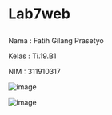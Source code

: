 # Lab7web <p>
  
Nama  : Fatih Gilang Prasetyo <p>
Kelas : Ti.19.B1 <P>
NIM   : 311910317 <P>
  
 
![image](https://user-images.githubusercontent.com/81542329/117767293-962b9d80-b1e5-11eb-913d-b04acad9fd87.png) <P>
  
  
 ![image](https://user-images.githubusercontent.com/81542329/117767419-c410e200-b1e5-11eb-8a63-7413a41a9574.png) <p>
  
  

